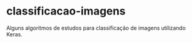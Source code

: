 # classificacao-imagens
 Alguns algoritmos de estudos para classificação de imagens utilizando Keras.
